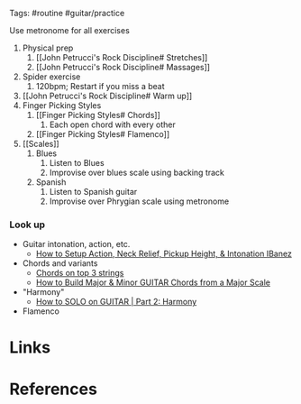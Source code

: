 Tags: #routine #guitar/practice  

Use metronome for all exercises

1. Physical prep
	1. [[John Petrucci's Rock Discipline# Stretches]]
	2. [[John Petrucci's Rock Discipline# Massages]]
2. Spider exercise
	1. 120bpm; Restart if you miss a beat
3. [[John Petrucci's Rock Discipline# Warm up]]
4. Finger Picking Styles
	1. [[Finger Picking Styles# Chords]]
		1. Each open chord with every other
	2. [[Finger Picking Styles# Flamenco]]
5. [[Scales]]
	1. Blues
		1. Listen to Blues
		2. Improvise over blues scale using backing track
	2. Spanish
		1. Listen to Spanish guitar
		2. Improvise over Phrygian scale using metronome

### Look up
- Guitar intonation, action, etc.
	- [How to Setup Action, Neck Relief, Pickup Height, & Intonation IBanez](https://www.youtube.com/watch?v=VQQ-P7gB4GM)
- Chords and variants
	- [Chords on top 3 strings](https://www.youtube.com/watch?v=F7IBeEv4twk&t=1s)
	- [How to Build Major & Minor GUITAR Chords from a Major Scale](https://www.youtube.com/watch?v=6YO4bDMdw4s)
- "Harmony"
	- [How to SOLO on GUITAR | Part 2: Harmony](https://www.youtube.com/watch?v=xjH7x3-JZCI)
- Flamenco

# Links

# References
